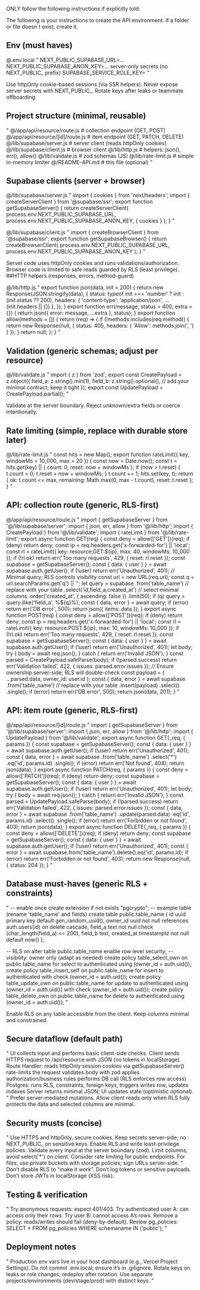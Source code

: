 ONLY follow the following instructions if explicitly told:

The following is your instructions to create the API environment. 
If a folder or file doesn`t exist, create it.

## Env (must haves)
@.env.local
"
NEXT_PUBLIC_SUPABASE_URL=...
NEXT_PUBLIC_SUPABASE_ANON_KEY=...
server-only secrets (no NEXT_PUBLIC_ prefix)
SUPABASE_SERVICE_ROLE_KEY=
"

Use httpOnly cookie-based sessions (via SSR helpers). Never expose server secrets with NEXT_PUBLIC_. Rotate keys after leaks or teammate offboarding.

## Project structure (minimal, reusable)
"
@/app/api/resource/route.js # collection endpoint (GET, POST)
@/app/api/resource/[id]/route.js # item endpoint (GET, PATCH, DELETE)
@/lib/supabase/server.js # server client (reads httpOnly cookies)
@/lib/supabase/client.js # browser client
@/lib/http.js # helpers: json(), err(), allow()
@/lib/validate.js # zod schemas (JS)
@/lib/rate-limit.js # simple in-memory limiter
@/README-API.md # this file (optional)
"

## Supabase clients (server + browser)
@/lib/supabase/server.js
"
import { cookies } from 'next/headers';
import { createServerClient } from '@supabase/ssr';
export function getSupabaseServer() {
return createServerClient(
process.env.NEXT_PUBLIC_SUPABASE_URL,
process.env.NEXT_PUBLIC_SUPABASE_ANON_KEY,
{ cookies }
);
}
"

@/lib/supabase/client.js
"
import { createBrowserClient } from '@supabase/ssr';
export function getSupabaseBrowser() {
return createBrowserClient(
process.env.NEXT_PUBLIC_SUPABASE_URL,
process.env.NEXT_PUBLIC_SUPABASE_ANON_KEY
);
}
"

Server code uses httpOnly cookies and runs validations/authorization. Browser code is limited to safe reads guarded by RLS (least privilege).
##HTTP helpers (responses, errors, method-guard)

@/lib/http.js
"
export function json(data, init = 200) {
return new Response(JSON.stringify(data), {
status: typeof init === 'number' ? init : (init.status ?? 200),
headers: { 'content-type': 'application/json', ...(init.headers || {}) },
});
}
export function err(message, status = 400, extra = {}) {
return json({ error: message, ...extra }, status);
}
export function allow(methods = []) {
return (req) => {
if (!methods.includes(req.method)) {
return new Response(null, { status: 405, headers: { 'Allow': methods.join(', ') } });
}
return null;
};
}
"

## Validation (generic schemas; adjust per resource)
@/lib/validate.js
"
import { z } from 'zod';
export const CreatePayload = z.object({
field_a: z.string().min(1),
field_b: z.string().optional(),
// add your minimal contract; keep it tight
});
export const UpdatePayload = CreatePayload.partial();
"

Validate at the server boundary. Reject unknown/extra fields or coerce intentionally.

## Rate limiting (simple, replace with durable store later)
@/lib/rate-limit.js
"
const hits = new Map();
export function rateLimit({ key, windowMs = 10_000, max = 20 }) {
const now = Date.now();
const t = hits.get(key) || { count: 0, reset: now + windowMs };
if (now > t.reset) { t.count = 0; t.reset = now + windowMs; }
t.count += 1;
hits.set(key, t);
return { ok: t.count <= max, remaining: Math.max(0, max - t.count), reset: t.reset };
}
"

## API: collection route (generic, RLS-first)
@/app/api/resource/route.js
"
import { getSupabaseServer } from '@/lib/supabase/server';
import { json, err, allow } from '@/lib/http';
import { CreatePayload } from '@/lib/validate';
import { rateLimit } from '@/lib/rate-limit';
export async function GET(req) {
const deny = allow(['GET'])(req); if (deny) return deny;
const ip = req.headers.get('x-forwarded-for') || 'local';
const rl = rateLimit({ key: resource:GET:${ip}, max: 40, windowMs: 10_000 });
if (!rl.ok) return err('Too many requests', 429, { reset: rl.reset });
const supabase = getSupabaseServer();
const { data: { user } } = await supabase.auth.getUser();
if (!user) return err('Unauthorized', 401);
// Minimal query; RLS controls visibility
const url = new URL(req.url);
const q = url.searchParams.get('q') || '';
let query = supabase
.from('table_name') // replace with your table
.select('id,field_a,created_at') // select minimal columns
.order('created_at', { ascending: false })
.limit(50);
if (q) query = query.ilike('field_a', %${q}%);
const { data, error } = await query;
if (error) return err('DB error', 500);
return json({ items: data });
}
export async function POST(req) {
const deny = allow(['POST'])(req); if (deny) return deny;
const ip = req.headers.get('x-forwarded-for') || 'local';
const rl = rateLimit({ key: resource:POST:${ip}, max: 10, windowMs: 10_000 });
if (!rl.ok) return err('Too many requests', 429, { reset: rl.reset });
const supabase = getSupabaseServer();
const { data: { user } } = await supabase.auth.getUser();
if (!user) return err('Unauthorized', 401);
let body;
try { body = await req.json(); } catch { return err('Invalid JSON'); }
const parsed = CreatePayload.safeParse(body);
if (!parsed.success) return err('Validation failed', 422, { issues: parsed.error.issues });
// Ensure ownership server-side; RLS will double-check
const payload = { ...parsed.data, owner_id: user.id };
const { data, error } = await supabase
.from('table_name') // replace with your table
.insert(payload)
.select()
.single();
if (error) return err('DB error', 500);
return json(data, 201);
}
"

## API: item route (generic, RLS-first)
@/app/api/resource/[id]/route.js
"
import { getSupabaseServer } from '@/lib/supabase/server';
import { json, err, allow } from '@/lib/http';
import { UpdatePayload } from '@/lib/validate';
export async function GET(_req, { params }) {
const supabase = getSupabaseServer();
const { data: { user } } = await supabase.auth.getUser();
if (!user) return err('Unauthorized', 401);
const { data, error } = await supabase
.from('table_name')
.select('*')
.eq('id', params.id)
.single();
if (error) return err('Not found', 404);
return json(data);
}
export async function PATCH(req, { params }) {
const deny = allow(['PATCH'])(req); if (deny) return deny;
const supabase = getSupabaseServer();
const { data: { user } } = await supabase.auth.getUser();
if (!user) return err('Unauthorized', 401);
let body; try { body = await req.json(); } catch { return err('Invalid JSON'); }
const parsed = UpdatePayload.safeParse(body);
if (!parsed.success) return err('Validation failed', 422, { issues: parsed.error.issues });
const { data, error } = await supabase
.from('table_name')
.update(parsed.data)
.eq('id', params.id)
.select()
.single();
if (error) return err('Forbidden or not found', 403);
return json(data);
}
export async function DELETE(_req, { params }) {
const deny = allow(['DELETE'])(req); if (deny) return deny;
const supabase = getSupabaseServer();
const { data: { user } } = await supabase.auth.getUser();
if (!user) return err('Unauthorized', 401);
const { error } = await supabase.from('table_name').delete().eq('id', params.id);
if (error) return err('Forbidden or not found', 403);
return new Response(null, { status: 204 });
}
"

## Database must-haves (generic RLS + constraints)
"
-- enable once
create extension if not exists "pgcrypto";
-- example table (rename 'table_name' and fields)
create table public.table_name (
id uuid primary key default gen_random_uuid(),
owner_id uuid not null references auth.users(id) on delete cascade,
field_a text not null check (char_length(field_a) <= 200),
field_b text,
created_at timestamptz not null default now()
);

-- RLS on
alter table public.table_name enable row level security;
-- visibility: owner only (adapt as needed)
create policy table_select_own
on public.table_name for select
to authenticated using (owner_id = auth.uid());
create policy table_insert_self
on public.table_name for insert
to authenticated with check (owner_id = auth.uid());
create policy table_update_own
on public.table_name for update
to authenticated using (owner_id = auth.uid())
with check (owner_id = auth.uid());
create policy table_delete_own
on public.table_name for delete
to authenticated using (owner_id = auth.uid());
"

Enable RLS on any table accessible from the client. Keep columns minimal and constrained.

## Secure dataflow (default path)
"
UI collects input and performs basic client-side checks.
Client sends HTTPS request to /api/resource with JSON (no tokens in localStorage).
Route Handler:
reads httpOnly session cookies via getSupabaseServer()
rate-limits the request
validates body with zod
applies authorization/business rules
performs DB call (RLS enforces row access)
Postgres:
runs RLS, constraints, foreign keys, triggers
writes row, updates indexes
Server returns minimal JSON; UI updates state (optimistic optional).
"
Prefer server-mediated mutations. Allow client reads only when RLS fully protects the data and selected columns are minimal.

## Security musts (concise)
"
Use HTTPS and httpOnly, secure cookies.
Keep secrets server-side; no NEXT_PUBLIC_ on sensitive keys.
Enable RLS and write least-privilege policies.
Validate every input at the server boundary (zod).
Limit columns; avoid select('*') on client.
Consider rate limiting for public endpoints.
For files, use private buckets with storage policies; sign URLs server-side.
"
Don’t disable RLS to “make it work”. Don’t log tokens or sensitive payloads. Don’t store JWTs in localStorage (XSS risk).

## Testing & verification
"
Try anonymous requests: expect 401/403.
Try authenticated user A: can access only their rows.
Try user B: cannot access A’s rows.
Remove a policy: reads/writes should fail (deny-by-default).
Review pg_policies: SELECT * FROM pg_policies WHERE schemaname IN ('public');
"

## Deployment notes
"
Production env vars live in your host dashboard (e.g., Vercel Project Settings).
Do not commit .env.local; ensure it’s in .gitignore.
Rotate keys on leaks or role changes; redeploy after rotation.
Use separate projects/environments (dev/stage/prod) with distinct keys.
"